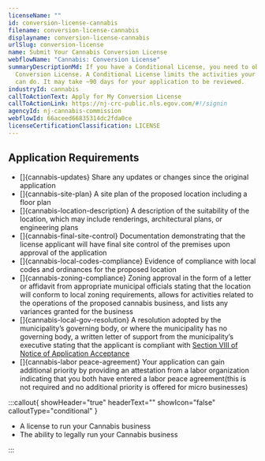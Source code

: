 ```yaml
---
licenseName: ""
id: conversion-license-cannabis
filename: conversion-license-cannabis
displayname: conversion-license-cannabis
urlSlug: conversion-license
name: Submit Your Cannabis Conversion License
webflowName: "Cannabis: Conversion License"
summaryDescriptionMd: If you have a Conditional License, you need to obtain a
  Conversion License. A Conditional License limits the activities your business
  can do. It may take ~90 days for your application to be reviewed.
industryId: cannabis
callToActionText: Apply for My Conversion License
callToActionLink: https://nj-crc-public.nls.egov.com/#!/signin
agencyId: nj-cannabis-commission
webflowId: 66aceed66835314dc2fda0ce
licenseCertificationClassification: LICENSE
---
```

## Application Requirements

* \[]{cannabis-updates} Share any updates or changes since the original application
* \[]{cannabis-site-plan} A site plan of the proposed location including a floor plan
* \[]{cannabis-location-description} A description of the suitability of the location, which may include renderings, architectural plans, or engineering plans
* \[]{cannabis-final-site-control} Documentation demonstrating that the license applicant will have final site control of the premises upon approval of the application
* \[]{cannabis-local-codes-compliance} Evidence of compliance with local codes and ordinances for the proposed location
* \[]{cannabis-zoning-compliance} Zoning approval in the form of a letter or affidavit from appropriate municipal officials stating that the location will conform to local zoning requirements, allows for activities related to the operations of the proposed cannabis business, and lists any variances granted for the business
* \[]{cannabis-local-gov-resolution} A resolution adopted by the municipality’s governing body, or where the municipality has no governing body, a written letter of support from the municipality’s executive stating that the applicant is compliant with [Section VIII of Notice of Application Acceptance](https://www.nj.gov/cannabis/documents/businesses/personal-use/Final%20Notice%20of%20Application%20Acceptance.pdf)
* \[]{cannabis-labor peace-agreement} Your application can gain additional priority by providing an attestation from a labor organization indicating that you both have entered a labor peace agreement(this is not required and no additional priority is offered for micro businesses)

:::callout{ showHeader="true" headerText="" showIcon="false" calloutType="conditional" }

- A license to run your Cannabis business
- The ability to legally run your Cannabis business

:::